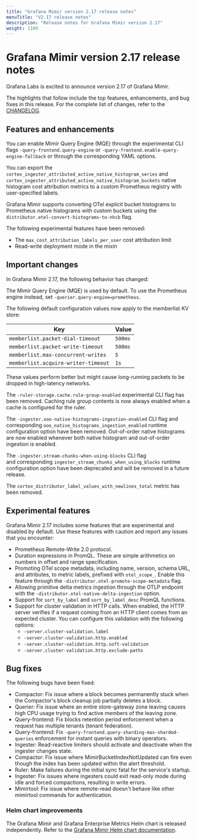 ```yaml
---
title: "Grafana Mimir version 2.17 release notes"
menuTitle: "V2.17 release notes"
description: "Release notes for Grafana Mimir version 2.17"
weight: 1100
---
```


# Grafana Mimir version 2.17 release notes

<!-- vale Grafana.GoogleWill = NO -->
<!-- vale Grafana.Timeless = NO -->
<!-- Release notes are often future focused -->

Grafana Labs is excited to announce version 2.17 of Grafana Mimir.

The highlights that follow include the top features, enhancements, and bug fixes in this release.
For the complete list of changes, refer to the [CHANGELOG](https://github.com/grafana/mimir/blob/main/CHANGELOG.md).

## Features and enhancements

You can enable Mimir Query Engine (MQE) through the experimental CLI flags `-query-frontend.query-engine` or `-query-frontend.enable-query-engine-fallback` or through the corresponding YAML options.

You can export the `cortex_ingester_attributed_active_native_histogram_series` and `cortex_ingester_attributed_active_native_histogram_buckets` native histogram cost attribution metrics to a custom Prometheus registry with user-specified labels.

Grafana Mimir supports converting OTel explicit bucket histograms to Prometheus native histograms with custom buckets using the `distributor.otel-convert-histograms-to-nhcb` flag.

The following experimental features have been removed:

- The `max_cost_attribution_labels_per_user` cost attribution limit
- Read-write deployment mode in the mixin

## Important changes

In Grafana Mimir 2.17, the following behavior has changed:

The Mimir Query Engine (MQE) is used by default. To use the Prometheus engine instead, set `-querier.query-engine=prometheus`.

The following default configuration values now apply to the memberlist KV store:

| Key                                 | Value   |
| ----------------------------------- | ------- |
| `memberlist.packet-dial-timeout`    | `500ms` |
| `memberlist.packet-write-timeout`   | `500ms` |
| `memberlist.max-concurrent-writes`  | `5`     |
| `memberlist.acquire-writer-timeout` | `1s`    |

These values perform better but might cause long-running packets to be dropped in high-latency networks.

The `-ruler-storage.cache.rule-group-enabled` experimental CLI flag has been removed. Caching rule group contents is now always enabled when a cache is configured for the ruler.

The `-ingester.ooo-native-histograms-ingestion-enabled` CLI flag and corresponding `ooo_native_histograms_ingestion_enabled` runtime configuration option have been removed. Out-of-order native histograms are now enabled whenever both native histogram and out-of-order ingestion is enabled.

The `-ingester.stream-chunks-when-using-blocks` CLI flag and corresponding `ingester_stream_chunks_when_using_blocks` runtime configuration option have been deprecated and will be removed in a future release.

The `cortex_distributor_label_values_with_newlines_total` metric has been removed.

## Experimental features

Grafana Mimir 2.17 includes some features that are experimental and disabled by default.
Use these features with caution and report any issues that you encounter:

- Prometheus Remote-Write 2.0 protocol.
- Duration expressions in PromQL. These are simple arithmetics on numbers in offset and range specification.
- Promoting OTel scope metadata, including name, version, schema URL, and attributes, to metric labels, prefixed with `otel_scope_`. Enable this feature through the `-distributor.otel-promote-scope-metadata` flag.
- Allowing primitive delta metrics ingestion through the OTLP endpoint with the `-distributor.otel-native-delta-ingestion` option.
- Support for `sort_by_label` and `sort_by_label_desc` PromQL functions.
- Support for cluster validation in HTTP calls. When enabled, the HTTP server verifies if a request coming from an HTTP client comes from an expected cluster. You can configure this validation with the following options:
  - `-server.cluster-validation.label`
  - `-server.cluster-validation.http.enabled`
  - `-server.cluster-validation.http.soft-validation`
  - `-server.cluster-validation.http.exclude-paths`

## Bug fixes

The following bugs have been fixed:

- Compactor: Fix issue where a block becomes permanently stuck when the Compactor's block cleanup job partially deletes a block.
- Querier: Fix issue where an entire store-gateway zone leaving causes high CPU usage trying to find active members of the leaving zone.
- Query-frontend: Fix blocks retention period enforcement when a request has multiple tenants (tenant federation).
- Query-frontend: Fix `-query-frontend.query-sharding-max-sharded-queries` enforcement for instant queries with binary operators.
- Ingester: Read-reactive limiters should activate and deactivate when the ingester changes state.
- Compactor: Fix issue where MimirBucketIndexNotUpdated can fire even though the index has been updated within the alert threshold.
- Ruler: Make failures during the initial sync fatal for the service's startup.
- Ingester: Fix issues where ingesters could exit read-only mode during idle and forced compactions, resulting in write errors.
- Mimirtool: Fix issue where remote-read doesn't behave like other mimirtool commands for authentication.

### Helm chart improvements

The Grafana Mimir and Grafana Enterprise Metrics Helm chart is released independently.
Refer to the [Grafana Mimir Helm chart documentation](/docs/helm-charts/mimir-distributed/latest/).
